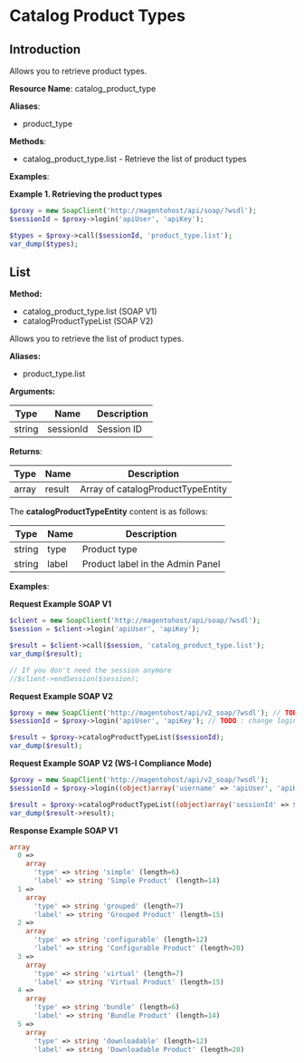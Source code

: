 # Catalog Product Types

## Introduction

Allows you to retrieve product types.

**Resource Name**: catalog_product_type

**Aliases**:

-   product_type

**Methods**:

- catalog_product_type.list - Retrieve the list of product types

**Examples**:

**Example 1. Retrieving the product types**

```php
$proxy = new SoapClient('http://magentohost/api/soap/?wsdl');
$sessionId = $proxy->login('apiUser', 'apiKey');

$types = $proxy->call($sessionId, 'product_type.list');
var_dump($types);
```

## List

**Method:**

-   catalog_product_type.list (SOAP V1)
-   catalogProductTypeList (SOAP V2)

Allows you to retrieve the list of product types.

**Aliases:**

-   product_type.list

**Arguments:**

| Type | Name | Description |
| --- | --- | --- |
| string | sessionId | Session ID |

**Returns**:

| Type | Name | Description |
| --- | --- | --- |
| array | result | Array of catalogProductTypeEntity |

The **catalogProductTypeEntity** content is as follows:

| Type | Name | Description |
| --- | --- | --- |
| string | type | Product type |
| string | label | Product label in the Admin Panel |

**Examples**:

**Request Example SOAP V1**

```php
$client = new SoapClient('http://magentohost/api/soap/?wsdl');
$session = $client->login('apiUser', 'apiKey');

$result = $client->call($session, 'catalog_product_type.list');
var_dump($result);

// If you don't need the session anymore
//$client->endSession($session);
```

**Request Example SOAP V2**

```php
$proxy = new SoapClient('http://magentohost/api/v2_soap/?wsdl'); // TODO : change url
$sessionId = $proxy->login('apiUser', 'apiKey'); // TODO : change login and pwd if necessary

$result = $proxy->catalogProductTypeList($sessionId);
var_dump($result);
```

**Request Example SOAP V2 (WS-I Compliance Mode)**

```php
$proxy = new SoapClient('http://magentohost/api/v2_soap/?wsdl');
$sessionId = $proxy->login((object)array('username' => 'apiUser', 'apiKey' => 'apiKey'));

$result = $proxy->catalogProductTypeList((object)array('sessionId' => $sessionId->result));
var_dump($result->result);
```

**Response Example SOAP V1**

```php
array
  0 =>
    array
      'type' => string 'simple' (length=6)
      'label' => string 'Simple Product' (length=14)
  1 =>
    array
      'type' => string 'grouped' (length=7)
      'label' => string 'Grouped Product' (length=15)
  2 =>
    array
      'type' => string 'configurable' (length=12)
      'label' => string 'Configurable Product' (length=20)
  3 =>
    array
      'type' => string 'virtual' (length=7)
      'label' => string 'Virtual Product' (length=15)
  4 =>
    array
      'type' => string 'bundle' (length=6)
      'label' => string 'Bundle Product' (length=14)
  5 =>
    array
      'type' => string 'downloadable' (length=12)
      'label' => string 'Downloadable Product' (length=20)
```